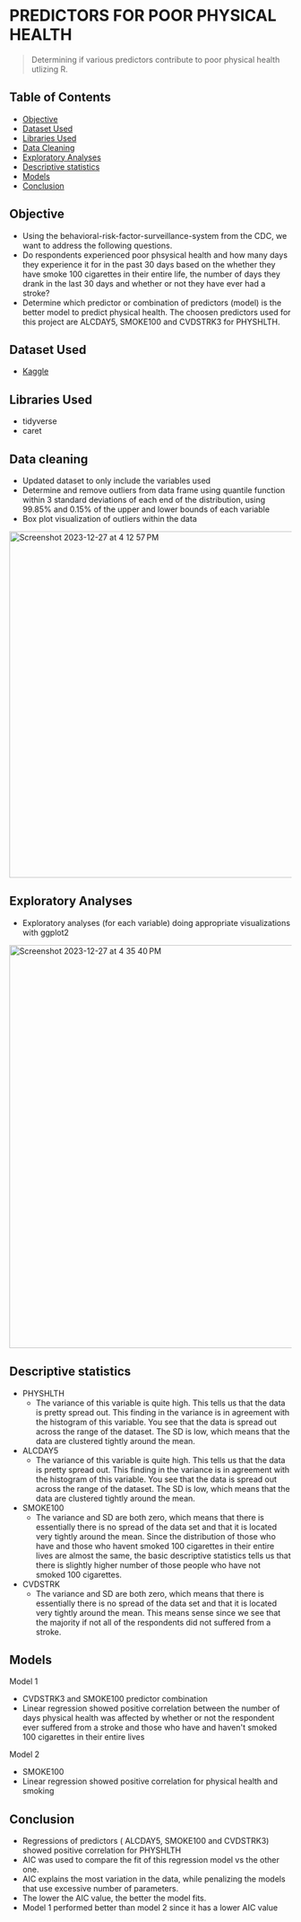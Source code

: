 # PREDICTORS FOR POOR PHYSICAL HEALTH
> Determining if various predictors contribute to poor physical health utlizing R. 


## Table of Contents
* [Objective](#objective)
* [Dataset Used](#dataset-used)
* [Libraries Used](#libraries-used)
* [Data Cleaning](#data-cleaning)
* [Exploratory Analyses](#exploratory-analyses)
* [Descriptive statistics](#descriptive-statistics)
* [Models](#models)
* [Conclusion](#conclusion)



## Objective
- Using the behavioral-risk-factor-surveillance-system from the CDC, we want to address the following questions. 
- Do respondents experienced poor phsysical health and how many days they experience it for in the past 30 days based on the whether they have smoke 100 cigarettes in their entire life, the number of days they drank in the last 30 days and whether or not they have ever had a stroke?
- Determine which predictor or combination of predictors (model) is the better model to predict physical health. The choosen predictors used for this project are ALCDAY5, SMOKE100 and CVDSTRK3 for PHYSHLTH.


## Dataset Used
- [Kaggle](https://www.kaggle.com/cdc/behavioral-risk-factor-surveillance-system)


## Libraries Used
- tidyverse
- caret


## Data cleaning
-  Updated dataset to only include the variables used
-  Determine and remove outliers from data frame using quantile function within 3 standard deviations of each end of the distribution, using 99.85%       and 0.15% of the upper and lower bounds of each variable
-  Box plot visualization of outliers within the data

<img width="617" alt="Screenshot 2023-12-27 at 4 12 57 PM" src="https://github.com/Navy-Neang/R-programming-project/assets/154766577/7537db7b-eb5e-4d24-acdf-11c90d07e46b">



## Exploratory Analyses
- Exploratory analyses (for each variable) doing appropriate visualizations with ggplot2
<img width="718" alt="Screenshot 2023-12-27 at 4 35 40 PM" src="https://github.com/Navy-Neang/R-programming-project/assets/154766577/96687fd5-09fc-4c6e-8017-6fa7f9868f6c">


## Descriptive statistics
- PHYSHLTH 
  - The variance of this variable is quite high. This tells us that the data is pretty spread out. This finding in the variance is in agreement with the histogram of this variable. You see that      the data is spread out across the range of the dataset. The SD is low, which means that the data are clustered tightly around the mean.
- ALCDAY5
  - The variance of this variable is quite high. This tells us that the data is pretty spread out. This finding in the variance is in agreement with the histogram of this variable. You see that the data is spread out across the range of the dataset. The SD is low, which means that the data are clustered tightly around the mean.
- SMOKE100
  - The variance and SD are both zero, which means that there is essentially there is no spread of the data set and that it is located very tightly around the mean. Since the distribution of those who have and those who havent smoked 100 cigarettes in their entire lives are almost the same, the basic descriptive statistics tells us that there is slightly higher number of those people who have not smoked 100 cigarettes.
- CVDSTRK
  - The variance and SD are both zero, which means that there is essentially there is no spread of the data set and that it is located very tightly around the mean. This means sense since we see that the majority if not all of the respondents did not suffered from a stroke. 


## Models
Model 1 
  - CVDSTRK3 and SMOKE100 predictor combination
  - Linear regression showed positive correlation between the number of days physical health was affected by whether or not the respondent ever suffered from a stroke and those who have and          haven't smoked 100 cigarettes in their entire lives

Model 2 
  - SMOKE100
  - Linear regression showed positive correlation for physical health and smoking


## Conclusion
- Regressions of predictors ( ALCDAY5, SMOKE100 and CVDSTRK3) showed positive correlation for PHYSHLTH
- AIC was used to compare the fit of this regression model vs the other one.
- AIC explains the most variation  in the data, while penalizing the models that use excessive number of parameters.
- The lower the AIC value, the better the model fits. 
- Model 1 performed better than model 2 since it has a lower AIC value



